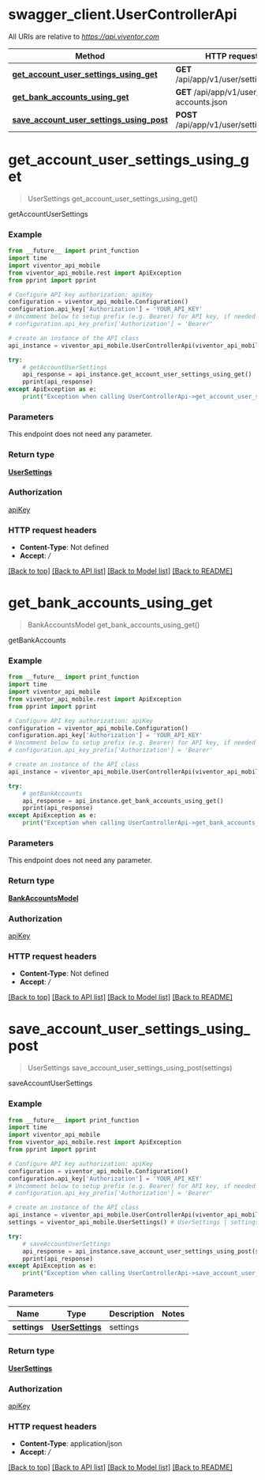 # swagger_client.UserControllerApi

All URIs are relative to *https://api.viventor.com*

Method | HTTP request | Description
------------- | ------------- | -------------
[**get_account_user_settings_using_get**](UserControllerApi.md#get_account_user_settings_using_get) | **GET** /api/app/v1/user/settings.json | getAccountUserSettings
[**get_bank_accounts_using_get**](UserControllerApi.md#get_bank_accounts_using_get) | **GET** /api/app/v1/user/bank-accounts.json | getBankAccounts
[**save_account_user_settings_using_post**](UserControllerApi.md#save_account_user_settings_using_post) | **POST** /api/app/v1/user/settings.json | saveAccountUserSettings


# **get_account_user_settings_using_get**
> UserSettings get_account_user_settings_using_get()

getAccountUserSettings

### Example
```python
from __future__ import print_function
import time
import viventor_api_mobile
from viventor_api_mobile.rest import ApiException
from pprint import pprint

# Configure API key authorization: apiKey
configuration = viventor_api_mobile.Configuration()
configuration.api_key['Authorization'] = 'YOUR_API_KEY'
# Uncomment below to setup prefix (e.g. Bearer) for API key, if needed
# configuration.api_key_prefix['Authorization'] = 'Bearer'

# create an instance of the API class
api_instance = viventor_api_mobile.UserControllerApi(viventor_api_mobile.ApiClient(configuration))

try:
    # getAccountUserSettings
    api_response = api_instance.get_account_user_settings_using_get()
    pprint(api_response)
except ApiException as e:
    print("Exception when calling UserControllerApi->get_account_user_settings_using_get: %s\n" % e)
```

### Parameters
This endpoint does not need any parameter.

### Return type

[**UserSettings**](UserSettings.md)

### Authorization

[apiKey](../README.md#apiKey)

### HTTP request headers

 - **Content-Type**: Not defined
 - **Accept**: */*

[[Back to top]](#) [[Back to API list]](../README.md#documentation-for-api-endpoints) [[Back to Model list]](../README.md#documentation-for-models) [[Back to README]](../README.md)

# **get_bank_accounts_using_get**
> BankAccountsModel get_bank_accounts_using_get()

getBankAccounts

### Example
```python
from __future__ import print_function
import time
import viventor_api_mobile
from viventor_api_mobile.rest import ApiException
from pprint import pprint

# Configure API key authorization: apiKey
configuration = viventor_api_mobile.Configuration()
configuration.api_key['Authorization'] = 'YOUR_API_KEY'
# Uncomment below to setup prefix (e.g. Bearer) for API key, if needed
# configuration.api_key_prefix['Authorization'] = 'Bearer'

# create an instance of the API class
api_instance = viventor_api_mobile.UserControllerApi(viventor_api_mobile.ApiClient(configuration))

try:
    # getBankAccounts
    api_response = api_instance.get_bank_accounts_using_get()
    pprint(api_response)
except ApiException as e:
    print("Exception when calling UserControllerApi->get_bank_accounts_using_get: %s\n" % e)
```

### Parameters
This endpoint does not need any parameter.

### Return type

[**BankAccountsModel**](BankAccountsModel.md)

### Authorization

[apiKey](../README.md#apiKey)

### HTTP request headers

 - **Content-Type**: Not defined
 - **Accept**: */*

[[Back to top]](#) [[Back to API list]](../README.md#documentation-for-api-endpoints) [[Back to Model list]](../README.md#documentation-for-models) [[Back to README]](../README.md)

# **save_account_user_settings_using_post**
> UserSettings save_account_user_settings_using_post(settings)

saveAccountUserSettings

### Example
```python
from __future__ import print_function
import time
import viventor_api_mobile
from viventor_api_mobile.rest import ApiException
from pprint import pprint

# Configure API key authorization: apiKey
configuration = viventor_api_mobile.Configuration()
configuration.api_key['Authorization'] = 'YOUR_API_KEY'
# Uncomment below to setup prefix (e.g. Bearer) for API key, if needed
# configuration.api_key_prefix['Authorization'] = 'Bearer'

# create an instance of the API class
api_instance = viventor_api_mobile.UserControllerApi(viventor_api_mobile.ApiClient(configuration))
settings = viventor_api_mobile.UserSettings() # UserSettings | settings

try:
    # saveAccountUserSettings
    api_response = api_instance.save_account_user_settings_using_post(settings)
    pprint(api_response)
except ApiException as e:
    print("Exception when calling UserControllerApi->save_account_user_settings_using_post: %s\n" % e)
```

### Parameters

Name | Type | Description  | Notes
------------- | ------------- | ------------- | -------------
 **settings** | [**UserSettings**](UserSettings.md)| settings | 

### Return type

[**UserSettings**](UserSettings.md)

### Authorization

[apiKey](../README.md#apiKey)

### HTTP request headers

 - **Content-Type**: application/json
 - **Accept**: */*

[[Back to top]](#) [[Back to API list]](../README.md#documentation-for-api-endpoints) [[Back to Model list]](../README.md#documentation-for-models) [[Back to README]](../README.md)

